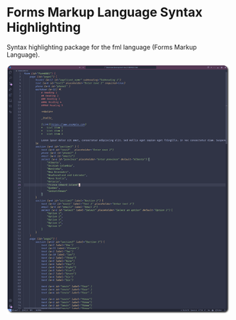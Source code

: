 # Forms Markup Language Syntax Highlighting

Syntax highlighting package for the fml language (Forms Markup Language). 

![Code Example](images/code.png)